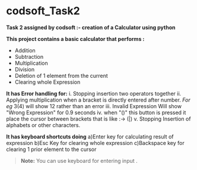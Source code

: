 # codsoft_Task2
**Task 2 assigned by codsoft :- creation of a Calculator using python**

**This project contains a basic calculator that performs :**
  - Addition
  - Subtraction
  - Multiplication
  - Division
  - Deletion of 1 element from the current
  - Clearing whole Expression
  
**It has Error handling for:**
  i. Stopping insertion two operators together
  ii. Applying multiplication when a bracket is directly entered after number. _For eg_ 3(4) will show 12 rather than an error
  iii. Invalid Expression Will show "Wrong Expression" for 0.9 seconds
  iv. when "()" this button is pressed it place the cursor between brackets that is like :-> (|) 
  v. Stopping Insertion of alphabets or other characters.
  
**It has keyboard shortcuts doing**
    a)Enter key for calculating result of expression
    b)Esc Key for clearing whole expression
    c)Backspace key for clearing 1 prior element to the cursor
> **Note:** You can use keyboard for entering input .

